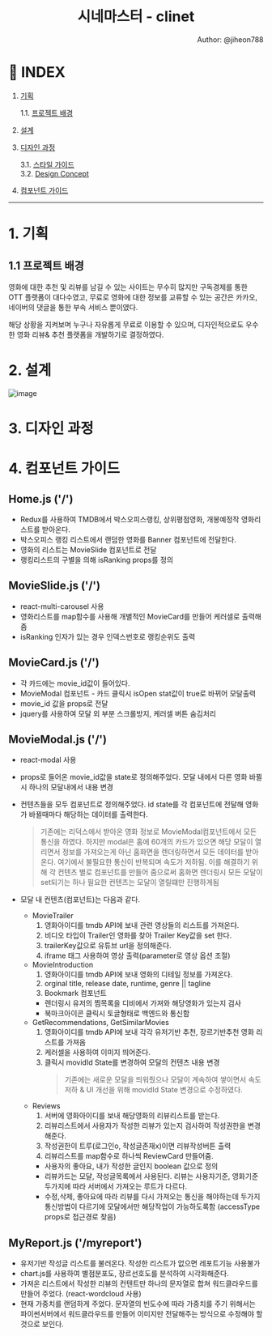 <div align="center">

# 시네마스터 - clinet

</div>

<div align="right">
Author: @jiheon788  
</div>

# 📑 INDEX

1. [기획](#1-기획)

   1.1. [프로젝트 배경](#11-프로젝트-배경)
   <!-- 1.2. [프로젝트 특징](#12-프로젝트-특징) -->

2. [설계](#2-설계)
3. [디자인 과정](#3-디자인-과정)

   3.1. [스타일 가이드](#31-스타일-가이드)  
   3.2. [Design Concept](#4-컴포넌트-가이드)

4. [컴포넌트 가이드]()

---

# 1. 기획

## 1.1 프로젝트 배경

영화에 대한 추천 및 리뷰를 남길 수 있는 사이트는 무수히 많지만 구독경제를 통한 OTT 플랫폼이 대다수였고, 무료로 영화에 대한 정보를 교류할 수 있는 공간은 카카오, 네이버의 댓글을 통한 부속 서비스 뿐이였다.

해당 상황을 지켜보며 누구나 자유롭게 무료로 이용할 수 있으며, 디자인적으로도 우수한 영화 리뷰& 추천 플랫폼을 개발하기로 결정하였다.

# 2. 설계

![image](https://user-images.githubusercontent.com/90181028/206125875-a396628d-ed2b-47c1-9f74-79713d356ef8.png)

# 3. 디자인 과정

# 4. 컴포넌트 가이드

## Home.js ('/')

- Redux를 사용하여 TMDB에서 박스오피스랭킹, 상위평점영화, 개봉예정작 영화리스트를 받아온다.
- 박스오피스 랭킹 리스트에서 랜덤한 영화를 Banner 컴포넌트에 전달한다.
- 영화의 리스트는 MovieSlide 컴포넌트로 전달
- 랭킹리스트의 구별을 의해 isRanking props를 정의

## MovieSlide.js ('/')

- react-multi-carousel 사용
- 영화리스트를 map함수를 사용해 개별적인 MovieCard를 만들어 케러셀로 출력해줌
- isRanking 인자가 있는 경우 인덱스번호로 랭킹순위도 출력

## MovieCard.js ('/')

- 각 카드에는 movie_id값이 들어있다.
- MovieModal 컴포넌트 - 카드 클릭시 isOpen stat값이 true로 바뀌어 모달출력
- movie_id 값을 props로 전달
- jquery를 사용하여 모달 외 부분 스크롤방지, 케러셀 버튼 숨김처리

## MovieModal.js ('/')

- react-modal 사용
- props로 들어온 movie_id값을 state로 정의해주었다. 모달 내에서 다른 영화 바뀔시 하나의 모달내에서 내용 변경
- 컨텐츠들을 모두 컴포넌트로 정의해주었다. id state를 각 컴포넌트에 전달해 영화가 바뀔때마다 해당하는 데이터를 출력한다.

  > 기존에는 리덕스에서 받아온 영화 정보로 MovieModal컴포넌트에서 모든 통신을 하였다. 하지만 modal은 홈에 60개의 카드가 있으면 해당 모달이 열리면서 정보를 가져오는게 아닌 홈화면을 렌더링하면서 모든 데이터를 받아온다. 여기에서 불필요한 통신이 반복되며 속도가 저하됨. 이를 해결하기 위해 각 컨텐츠 별로 컴포넌트를 만들어 줌으로써 홈화면 렌더링시 모든 모달이 set되기는 하나 필요한 컨텐츠는 모달이 열릴떄만 진행하게됨

- 모달 내 컨텐츠(컴포넌트)는 다음과 같다.
  - MovieTrailer
    1. 영화아이디를 tmdb API에 보내 관련 영상들의 리스트를 가져온다.
    2. 비디오 타입이 Trailer인 영화를 찾아 Trailer Key값을 set 한다.
    3. trailerKey값으로 유튜브 url을 정의해준다.
    4. iframe 태그 사용하여 영상 출력(parameter로 영상 옵션 조절)
  - MovieIntroduction
    1. 영화아이디를 tmdb API에 보내 영화의 디테일 정보를 가져온다.
    2. orginal title, release date, runtime, genre || tagline
    3. Bookmark 컴포넌트
    - 렌더링시 유저의 찜목록을 디비에서 가져와 해당영화가 있는지 검사
    - 북마크아이콘 클릭시 토글형태로 백엔드와 통신함
  - GetRecommendations, GetSimilarMovies
    1. 영화아이디를 tmdb API에 보내 각각 유저기반 추천, 장르기반추천 영화 리스트를 가져옴
    2. 케러셀을 사용하여 이미지 띄어준다.
    3. 클릭시 movidId State를 변경하여 모달의 컨텐츠 내용 변경
       > 기존에는 새로운 모달을 띄워줬으나 모달이 계속하여 쌓이면서 속도저하 & UI 개선을 위해 movidId State 변경으로 수정하였다.
  - Reviews
    1. 서버에 영화아이디를 보내 해당영화의 리뷰리스트를 받는다.
    2. 리뷰리스트에서 사용자가 작성한 리뷰가 있는지 검사하여 작성권한을 변경해준다.
    3. 작성권한이 트루(로그인o, 작성글존재x)이면 리뷰작성버튼 출력
    4. 리뷰리스트를 map함수로 하나씩 ReviewCard 만들어줌.
    - 사용자의 좋아요, 내가 작성한 글인지 boolean 값으로 정의
    - 리뷰카드는 모달, 작성글목록에서 사용된다. 리뷰는 사용자기준, 영화기준 두가지에 따라 서버에서 가져오는 루트가 다르다.
    - 수정,삭제, 좋아요에 따라 리뷰를 다시 가져오는 통신을 해야하는데 두가지 통신방법이 다르기에 모달에서만 해당작업이 가능하도록함 (accessType props로 접근경로 찾음)

## MyReport.js ('/myreport')

- 유저기반 작성글 리스트를 불러온다. 작성한 리스트가 없으면 레포트기능 사용불가
- chart.js를 사용하여 별점분포도, 장르선호도를 분석하여 시각화해준다.
- 가져온 리스트에서 작성한 리뷰의 컨텐트만 하나의 문자열로 합쳐 워드클라우드를 만들어 주었다. (react-wordcloud 사용)
- 현재 가중치를 랜덤하게 주었다. 문자열의 빈도수에 따라 가중치를 주기 위해서는 파이썬서버에서 워드클라우드를 만들어 이미지만 전달해주는 방식으로 수정해야 할것으로 보인다.
